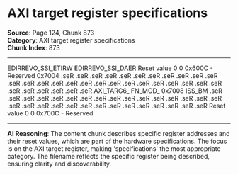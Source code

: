 # AXI target register specifications

**Source**: Page 124, Chunk 873  
**Category**: AXI target register specifications  
**Chunk Index**: 873

---

EDIRREVO_SSI_ETIRW EDIRREVO_SSI_DAER
Reset value 0 0
0x600C - Reserved
0x7004
.seR .seR .seR .seR .seR .seR .seR .seR .seR .seR .seR .seR .seR .seR .seR .seR .seR .seR .seR .seR .seR .seR .seR .seR .seR .seR .seR .seR .seR .seR .seR .seR
AXI_TARG6_
FN_MOD_
0x7008 ISS_BM
.seR .seR .seR .seR .seR .seR .seR .seR .seR .seR .seR .seR .seR .seR .seR .seR .seR .seR .seR .seR .seR .seR .seR .seR .seR .seR .seR .seR .seR .seR
Reset value 0 0
0x700C - Reserved

---

**AI Reasoning**: The content chunk describes specific register addresses and their reset values, which are part of the hardware specifications. The focus is on the AXI target register, making 'specifications' the most appropriate category. The filename reflects the specific register being described, ensuring clarity and discoverability.
